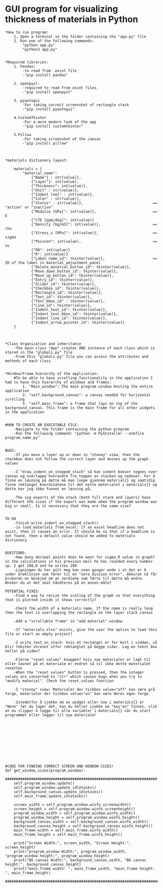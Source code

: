 # GUI program for visualizing thickness of materials in Python

    *How to run program:
        1. Open a terminal in the folder containing the "app.py" file
        2. Run one of the following commands:
            "python app.py"
            "python3 app.py"


    *Required libraries:
        1. Pandas: 
            -to read from .excel file
            -"pip install pandas"

        2. openpyxl:
            -required to read from excel files.
            -"pip install openpyxl"
    
        3. pyautogui
            -For taking correct screenshot of rectangle stack
            -"pip install pyautogui"
        
        4.CustomTkinter
            -For a more modern look of the app
            -"pip install customtkinter"
        
        5.Pillow
            -For taking screenshot of the canvas
            -"pip install pillow"

    

    *materials dictionary layout:

        materials = {
            "material_name":
                {"Name"} : str(value)},
                {"Layer"}: int(value),
                {"Thickness": int(value)},
                {"Unit" : str(value)},
                {"Indent [nm]" : int(value)},
                {"Color" : str(value)},
                {"Status" : str(value)},                                == "active" or "inactive"                             
                {"Modulus [GPa]": int(value)},                          == E
                {"CTE [ppm/deg]": int(value)}
                {"Density [kg/m3]": int(value)},                        == rho
                {"Stress_x [MPa]": int(value)},                         == sigma
                {"Poisson": int(value),                                 == nu
                {"R0": int(value)}
                {"R": int(value)}
                {"Label_name_id": tkinter(value)},                      == ID of the label in material_adjustment_panel
                {"Delete_material_button_id": tkinter(value)},
                {"Move_down_button_id": tkinter(value)},
                {"Move_up_button_id": tkinter(value)},
                {"Entry_id": tkinter(value)},
                {"Slider_id": tkinter(value)},
                {"Checkbox_id": tkinter(value)},
                {"Rectangle_id": tkinter(value)},
                {"Text_id": tkinter(value)},
                {"Text_bbox_id" : tkinter(value)},
                {"Line_id": tkinter(value)},
                {"Indent_text_id": tkinter(value)},
                {"Indent_text_bbox_id": tkinter(value)},
                {"Indent_line_id": tkinter(value)},
                {"Indent_arrow_pointer_id": tkinter(value)}
        }
            


    *Class Organization and inheritance
        -The main class "App" creates ONE instance of each class which is stored in the "globals.py" file
        -From this "globals.py" file you can access the attributes and methods of each class


    *Window/Frame hierarchy of the application:
        #To be able to have scrolling functionality in the application I had to have this hierarchy of windows and frames:
            1. "Main_window": The main program window hosting the entire application
            2. "self.background_canvas": a canvas needed for horizontal scrolling
            3. "self.main_frame": a frame that lays on top of the background_canvas. This frame is the main frame for all other widgets in the application


    #HOW TO CREATE AN EXECUTABLE FILE:
        -Navigate to the folder containing the python program
        -Run the following command: "python -m PyInstaller --onefile program_name.py"


    BUGS:
        -If you move a layer up or down in "stoney" view, then the checkbox does not follow the correct layer and messes up the graph values

        -I "draw_indent_on_stepped_stack" så kan indent bokser tegnes over canvas og overlappe hverandre fra toppen av stacken og nedover. For å finne en løsning på dette må man loope gjennom material{} og samtidig finne rektangel koordinatene til det neste materialet i materials{} og dette har jeg ikke funnet en løsning på. 

        -The svg exports of the stack (both full stack and layers) have different SVG sizes if the export was made when the program window was big or small. Is it necessary that they are the same size?


    TO DO               
        -finish write_indent_on_stepped_stack()
        -in load_materials_from_excel: if an excel headline does not exist, then it causes an error. It should be so that if a headline is not found, then a default value should be added to materials dictionary
            
    
    QUESTIONS:
        -How many decimal points does he want for sigma_R value in graph? in the calculations in his previous mail he has rounded every number up. I get 288,6 and he writes 289
        -Ligningen du har gitt meg kan noen ganger ende i at det er 0 under brøklinjen som fører til en "zero divison error". Akkurat nå får brukeren en beskjed om at verdiene som førte til dette må endre. Ønsker du at det skal håndteres på en annen måte?

    POTENTIAL FIXES:
        -Find a way to resize the scaling of the graph so that everything that is plotted inside it shows correctly?
        
        -Check the width of a materials name. If the name is really long then the text is overlapping the rectangle on the layer stack canvas

        -Add a "scrollable frame" in "add material" window

        -If "materials.xlsx" exists, give the user the option to load this file or start an empty project?

        -I write_text_on_stack: hvis et rectangel er for kort i vidden, så blir teksten skrevet utfor rektanglet på begge sider. Lag en tekst box heller på siden?

        -Fjerne "reset values" knappen? hvis nye materialer er lagt til eller navnet på et materiale er endret så vil ikke dette materialet resettes
        -When the "reset values" button is pressed, then the integer values are converted to "str" which causes bugs when you try to "modify material". Check the reset_values function

        -I "stoney" view: Materialer der tickbox value="off" kan være grå farge, materialer der tickbox value="on" kan være deres egen farge

        -Istedetfor å sjekke om en widget eller noe i materials{} er "None" før du lager det, kan du heller sjekke om "key'en" finnes, slik at du slipper å legge til alle variabler i materials{} når du start programmet eller legger til nye materialer











    #CODE FOR FINDING CORRECT SCREEN AND WINDOW SIZES!
    def get_window_sizes(program_window):
        ######################################################################
        self.program_window.update()
        self.program_window.update_idletasks()
        self.background_canvas.update_idletasks() 
        self.main_frame.update_idletasks()

        screen_width = self.program_window.winfo_screenwidth()
        screen_height = self.program_window.winfo_screenheight()
        program_window_width = self.program_window.winfo_width()
        program_window_height = self.program_window.winfo_height()
        background_canvas_width = self.background_canvas.winfo_width()
        background_canvas_height = self.background_canvas.winfo_height()
        main_frame_width = self.main_frame.winfo_width()
        main_frame_height = self.main_frame.winfo_height()    

        print("Screen Width:", screen_width, "Screen Height:", screen_height)
        print("program_window Width:", program_window_width, "program_window height:", program_window_height)
        print("BG canvas Width:", background_canvas_width, "BG canvas height:", background_canvas_height)
        print("main_frame width: ", main_frame_width, "main_frame height: ", main_frame_height)
        ########################################################################